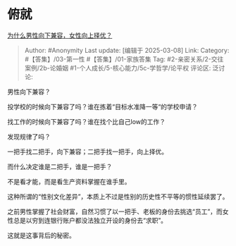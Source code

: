 # 俯就
[为什么男性向下兼容，女性向上择优？](https://www.zhihu.com/question/663873960/answer/119081613269)

> Author: #Anonymity
> Last update: [编辑于 2025-03-08]
> Link:
> Category: #【答集】/03-第一性 #【答集】/01-家族答集
> Tag: #2-亲密关系/2-交往案例/2b-论婚姻 #1-个人成长/5-核心能力/5c-学哲学/论平权
> 评论区:
> 泛讨论:

男性向下兼容？

投学校的时候向下兼容了吗？谁在拣着“目标水准降一等“的学校申请？

找工作的时候向下兼容了吗？谁在找个比自己low的工作？

发现规律了吗？

一把手找二把手，向下兼容；二把手找一把手，向上择优。

而什么决定谁是二把手，谁是一把手？

不是看才能，而是看生产资料掌握在谁手里。

这种所谓的“性别文化差异”，本质上不过是性别的历史性不平等的惯性延续罢了。

之前男性掌握了社会财富，自然习惯了以一把手、老板的身份去挑选“员工”，而女性总是以穷到连银行账户都没法独立开设的身份去“求职”。

这就是这事背后的秘密。

